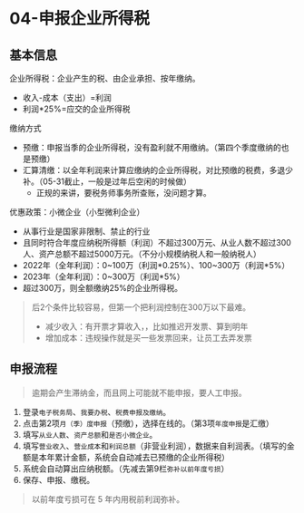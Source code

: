 # 04-申报企业所得税

## 基本信息

企业所得税：企业产生的税、由企业承担、按年缴纳。

- 收入-成本（支出）=利润
- 利润*25%=应交的企业所得税

缴纳方式

- 预缴：申报当季的企业所得税，没有盈利就不用缴纳。（第四个季度缴纳的也是预缴）
- 汇算清缴：以全年利润来计算应缴纳的企业所得税，对比预缴的税费，多退少补。（05-31截止，一般是过年后空闲的时候做）
    - 正规的来讲，要税务师事务所查账，没问题才算。

优惠政策：小微企业（小型微利企业）

- 从事行业是国家非限制、禁止的行业
- 且同时符合年度应纳税所得额（利润）不超过300万元、从业人数不超过300人、资产总额不超过5000万元。（不分小规模纳税人和一般纳税人）
- 2022年（全年利润）：0~100万（利润\*0.25%）、100~300万（利润\*5%）
- 2023年（全年利润）：0~300万（利润\*5%）
- 超过300万，则全额缴纳25%的企业所得税。

> 后2个条件比较容易，但第一个把利润控制在300万以下最难。
> - 减少收入：有开票才算收入，，比如推迟开发票、算到明年
> - 增加成本：违规操作就是买一些发票回来，让员工去弄发票

## 申报流程

> 逾期会产生滞纳金，而且网上可能就不能申报，要人工申报。

1. 登录`电子税务局`、`我要办税`、`税费申报及缴纳`。
2. 点击第2项`月（季）度申报`（预缴），选择在线的。（第3项`年度申报`是汇缴）
3. 填写`从业人数`、`资产总额`和`是否小微企业`。
4. 填写`营业收入`、`营业成本`和`利润总额`（非营业利润），数据来自利润表。（填写的金额是本年累计金额，系统会自动减去已预缴的企业所得税）
5. 系统会自动算出应纳税额。（先减去第9栏`弥补以前年度亏损`）
6. 保存、申报、缴税。

> 以前年度亏损可在 5 年内用税前利润弥补。
